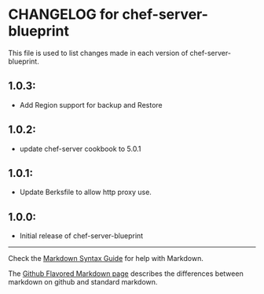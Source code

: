 # CHANGELOG for chef-server-blueprint

This file is used to list changes made in each version of chef-server-blueprint.

## 1.0.3:

* Add Region support for backup and Restore

## 1.0.2:

* update chef-server cookbook to 5.0.1

## 1.0.1:

* Update Berksfile to allow http proxy use.

## 1.0.0:

* Initial release of chef-server-blueprint

- - -
Check the [Markdown Syntax Guide](http://daringfireball.net/projects/markdown/syntax) for help with Markdown.

The [Github Flavored Markdown page](http://github.github.com/github-flavored-markdown/) describes the differences between markdown on github and standard markdown.
